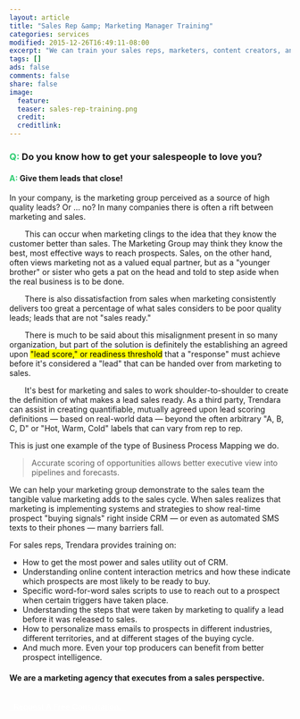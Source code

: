 ```yaml
---
layout: article
title: "Sales Rep &amp; Marketing Manager Training"
categories: services
modified: 2015-12-26T16:49:11-08:00
excerpt: "We can train your sales reps, marketers, content creators, and post-sales success team."
tags: []
ads: false
comments: false
share: false
image:
  feature:
  teaser: sales-rep-training.png
  credit:
  creditlink:
---
```



### <span style="color: #2ecc71">Q:</span> Do you know how to get your salespeople to love you?

#### <span style="color: #2ecc71">A:</span> Give them leads that close!

In your company, is the marketing group perceived as a source of high quality leads? Or … no? In many companies there is often a rift between marketing and sales.

&nbsp; &nbsp; &nbsp; &nbsp;This can occur when marketing clings to the idea that they know the customer better than sales. The Marketing Group may think they know the best, most effective ways to reach prospects. Sales, on the other hand, often views marketing not as a valued equal partner, but as a "younger brother" or sister who gets a pat on the head and told to step aside when the real business is to be done.

&nbsp; &nbsp; &nbsp; &nbsp;There is also dissatisfaction from sales when marketing consistently delivers too great a percentage of what sales considers to be poor quality leads; leads that are not "sales ready."

&nbsp; &nbsp; &nbsp; &nbsp;There is much to be said about this misalignment present in so many organization, but part of the solution is definitely the establishing an agreed upon <mark>"lead score," or readiness threshold</mark> that a "response" must achieve before it's considered a "lead" that can be handed over from marketing to sales.

&nbsp; &nbsp; &nbsp; &nbsp;It's best for marketing and sales to work shoulder-to-shoulder to create the definition of what makes a lead sales ready. As a third party, Trendara can assist in creating quantifiable, mutually agreed upon lead scoring definitions — based on real-world data — beyond the often arbitrary "A, B, C, D" or "Hot, Warm, Cold" labels that can vary from rep to rep.

This is just one example of the type of Business Process Mapping we do. 

<blockquote><p>Accurate scoring of opportunities allows better executive view into pipelines and forecasts.</p></blockquote>

We can help your marketing group demonstrate to the sales team the tangible value marketing adds to the sales cycle. When sales realizes that marketing is implementing systems and strategies to show real-time prospect "buying signals" right inside CRM — or even as automated SMS texts to their phones — many barriers fall.

For sales reps, Trendara provides training on:

<ul>
  <li>How to get the most power and sales utility out of CRM.</li>
  <li>Understanding online content interaction metrics and how these indicate which prospects are most likely to be ready to buy.</li>
  <li>Specific word-for-word sales scripts to use to reach out to a prospect when certain triggers have taken place.</li>
  <li>Understanding the steps that were taken by marketing to qualify a lead before it was released to sales.</li>
  <li>How to personalize mass emails to prospects in different industries, different territories, and at different stages of the buying cycle.</li>
  <li>And much more. Even your top producers can benefit from better prospect intelligence.</li>
</ul>

#### We are a marketing agency that executes from a sales perspective.

<BR>
<a href="{{ site.url }}/contact/" class="btn-success shadowbox green" style="color: white;"> &nbsp; Request A Free Consultation. &nbsp; </a>

